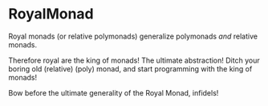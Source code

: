 # RoyalMonad
Royal monads (or relative polymonads) generalize polymonads _and_ relative monads.

Therefore royal are the king of monads! The ultimate abstraction! 
Ditch your boring old (relative) (poly) monad, and start programming
with the king of monads! 

Bow before the ultimate generality of the Royal Monad, infidels!
